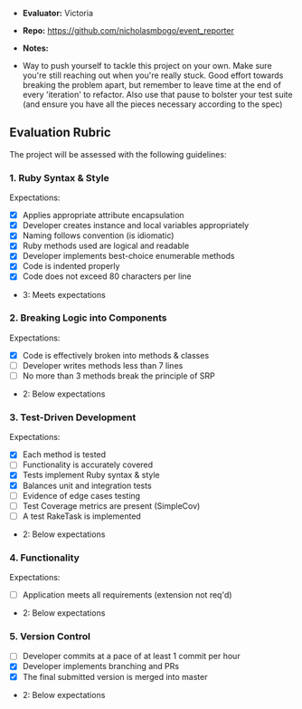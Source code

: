 * **Evaluator:** Victoria
* **Repo:** https://github.com/nicholasmbogo/event_reporter
* **Notes:**

* Way to push yourself to tackle this project on your own. Make sure you're still reaching out when you're really stuck. Good effort towards breaking the problem apart, but remember to leave time at the end of every 'iteration' to refactor. Also use that pause to bolster your test suite (and ensure you have all the pieces necessary according to the spec)

## Evaluation Rubric

The project will be assessed with the following guidelines:

### 1. Ruby Syntax & Style

Expectations: 

- [x] Applies appropriate attribute encapsulation  
- [x] Developer creates instance and local variables appropriately
- [x] Naming follows convention (is idiomatic)
- [x] Ruby methods used are logical and readable  
- [x] Developer implements best-choice enumerable methods
- [x] Code is indented properly
- [x] Code does not exceed 80 characters per line  

* 3: Meets expectations

### 2. Breaking Logic into Components

Expectations: 

- [x] Code is effectively broken into methods & classes 
- [ ] Developer writes methods less than 7 lines 
- [ ] No more than 3 methods break the principle of SRP 

* 2: Below expectations


### 3. Test-Driven Development

Expectations: 

- [x] Each method is tested  
- [ ] Functionality is accurately covered
- [x] Tests implement Ruby syntax & style   
- [x] Balances unit and integration tests 
- [ ] Evidence of edge cases testing 
- [ ] Test Coverage metrics are present (SimpleCov)
- [ ] A test RakeTask is implemented

* 2: Below expectations


### 4. Functionality

Expectations: 

- [ ] Application meets all requirements (extension not req'd)

* 2: Below expectations


### 5. Version Control

- [ ] Developer commits at a pace of at least 1 commit per hour
- [x] Developer implements branching and PRs
- [x] The final submitted version is merged into master

* 2: Below expectations

